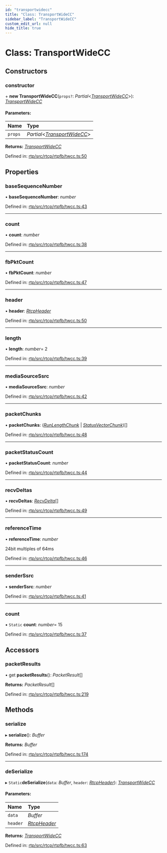 ```yaml
---
id: "transportwidecc"
title: "Class: TransportWideCC"
sidebar_label: "TransportWideCC"
custom_edit_url: null
hide_title: true
---
```


# Class: TransportWideCC

## Constructors

### constructor

\+ **new TransportWideCC**(`props?`: *Partial*<[*TransportWideCC*](transportwidecc.md)\>): [*TransportWideCC*](transportwidecc.md)

#### Parameters:

Name | Type |
:------ | :------ |
`props` | *Partial*<[*TransportWideCC*](transportwidecc.md)\> |

**Returns:** [*TransportWideCC*](transportwidecc.md)

Defined in: [rtp/src/rtcp/rtpfb/twcc.ts:50](https://github.com/shinyoshiaki/werift-webrtc/blob/ea933e6/packages/rtp/src/rtcp/rtpfb/twcc.ts#L50)

## Properties

### baseSequenceNumber

• **baseSequenceNumber**: *number*

Defined in: [rtp/src/rtcp/rtpfb/twcc.ts:43](https://github.com/shinyoshiaki/werift-webrtc/blob/ea933e6/packages/rtp/src/rtcp/rtpfb/twcc.ts#L43)

___

### count

• **count**: *number*

Defined in: [rtp/src/rtcp/rtpfb/twcc.ts:38](https://github.com/shinyoshiaki/werift-webrtc/blob/ea933e6/packages/rtp/src/rtcp/rtpfb/twcc.ts#L38)

___

### fbPktCount

• **fbPktCount**: *number*

Defined in: [rtp/src/rtcp/rtpfb/twcc.ts:47](https://github.com/shinyoshiaki/werift-webrtc/blob/ea933e6/packages/rtp/src/rtcp/rtpfb/twcc.ts#L47)

___

### header

• **header**: [*RtcpHeader*](rtcpheader.md)

Defined in: [rtp/src/rtcp/rtpfb/twcc.ts:50](https://github.com/shinyoshiaki/werift-webrtc/blob/ea933e6/packages/rtp/src/rtcp/rtpfb/twcc.ts#L50)

___

### length

• **length**: *number*= 2

Defined in: [rtp/src/rtcp/rtpfb/twcc.ts:39](https://github.com/shinyoshiaki/werift-webrtc/blob/ea933e6/packages/rtp/src/rtcp/rtpfb/twcc.ts#L39)

___

### mediaSourceSsrc

• **mediaSourceSsrc**: *number*

Defined in: [rtp/src/rtcp/rtpfb/twcc.ts:42](https://github.com/shinyoshiaki/werift-webrtc/blob/ea933e6/packages/rtp/src/rtcp/rtpfb/twcc.ts#L42)

___

### packetChunks

• **packetChunks**: ([*RunLengthChunk*](runlengthchunk.md) \| [*StatusVectorChunk*](statusvectorchunk.md))[]

Defined in: [rtp/src/rtcp/rtpfb/twcc.ts:48](https://github.com/shinyoshiaki/werift-webrtc/blob/ea933e6/packages/rtp/src/rtcp/rtpfb/twcc.ts#L48)

___

### packetStatusCount

• **packetStatusCount**: *number*

Defined in: [rtp/src/rtcp/rtpfb/twcc.ts:44](https://github.com/shinyoshiaki/werift-webrtc/blob/ea933e6/packages/rtp/src/rtcp/rtpfb/twcc.ts#L44)

___

### recvDeltas

• **recvDeltas**: [*RecvDelta*](recvdelta.md)[]

Defined in: [rtp/src/rtcp/rtpfb/twcc.ts:49](https://github.com/shinyoshiaki/werift-webrtc/blob/ea933e6/packages/rtp/src/rtcp/rtpfb/twcc.ts#L49)

___

### referenceTime

• **referenceTime**: *number*

24bit multiples of 64ms

Defined in: [rtp/src/rtcp/rtpfb/twcc.ts:46](https://github.com/shinyoshiaki/werift-webrtc/blob/ea933e6/packages/rtp/src/rtcp/rtpfb/twcc.ts#L46)

___

### senderSsrc

• **senderSsrc**: *number*

Defined in: [rtp/src/rtcp/rtpfb/twcc.ts:41](https://github.com/shinyoshiaki/werift-webrtc/blob/ea933e6/packages/rtp/src/rtcp/rtpfb/twcc.ts#L41)

___

### count

▪ `Static` **count**: *number*= 15

Defined in: [rtp/src/rtcp/rtpfb/twcc.ts:37](https://github.com/shinyoshiaki/werift-webrtc/blob/ea933e6/packages/rtp/src/rtcp/rtpfb/twcc.ts#L37)

## Accessors

### packetResults

• get **packetResults**(): *PacketResult*[]

**Returns:** *PacketResult*[]

Defined in: [rtp/src/rtcp/rtpfb/twcc.ts:219](https://github.com/shinyoshiaki/werift-webrtc/blob/ea933e6/packages/rtp/src/rtcp/rtpfb/twcc.ts#L219)

## Methods

### serialize

▸ **serialize**(): *Buffer*

**Returns:** *Buffer*

Defined in: [rtp/src/rtcp/rtpfb/twcc.ts:174](https://github.com/shinyoshiaki/werift-webrtc/blob/ea933e6/packages/rtp/src/rtcp/rtpfb/twcc.ts#L174)

___

### deSerialize

▸ `Static`**deSerialize**(`data`: *Buffer*, `header`: [*RtcpHeader*](rtcpheader.md)): [*TransportWideCC*](transportwidecc.md)

#### Parameters:

Name | Type |
:------ | :------ |
`data` | *Buffer* |
`header` | [*RtcpHeader*](rtcpheader.md) |

**Returns:** [*TransportWideCC*](transportwidecc.md)

Defined in: [rtp/src/rtcp/rtpfb/twcc.ts:63](https://github.com/shinyoshiaki/werift-webrtc/blob/ea933e6/packages/rtp/src/rtcp/rtpfb/twcc.ts#L63)
